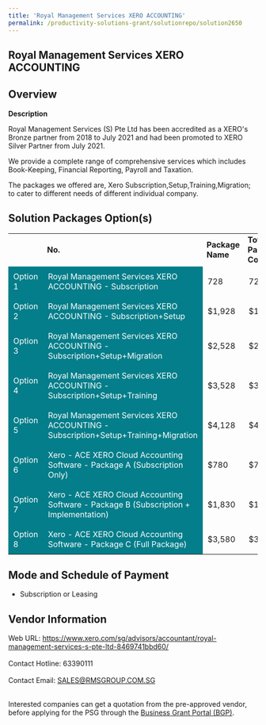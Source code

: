 ```yaml
---
title: 'Royal Management Services XERO ACCOUNTING'
permalink: /productivity-solutions-grant/solutionrepo/solution2650
---
```


## Royal Management Services XERO ACCOUNTING

## Overview

**Description**

Royal Management Services (S) Pte Ltd has been accredited as a XERO's Bronze partner from 2018 to July 2021 and had been promoted to XERO Silver Partner from July 2021.

We provide a complete range of comprehensive services which includes Book-Keeping, Financial Reporting, Payroll and Taxation.

The packages we offered are, Xero Subscription,Setup,Training,Migration; to cater to different needs of different individual company.

## Solution Packages Option(s)

<table>
<th>
<td><b>No.</b></td>
<td><b>Package Name</b></td>
<td><b>Total Package Cost</b></td>
<td><b>Total Qualifying Cost</b></td>
<td><b>Solution Details</b></td>
</th>
<tr>
<td style='padding: 10px; background-color: #037E8A; color: #FFFFFF;'>Option 1</td>
<td style='padding: 10px; background-color: #037E8A; color: #FFFFFF;'>Royal Management Services XERO ACCOUNTING - Subscription</td>
<td style='padding: 10px;'>728</td>
<td style='padding: 10px;'>725</td>
<td style='padding: 10px;'><a href='https://www.gobusiness.gov.sg/images/psg/ROYAL_MANAGEMENT_20210283_Desensitised_Annex_3_Part_1.pdf' target='_blank'>View Details</a></td>
</tr>
<tr>
<td style='padding: 10px; background-color: #037E8A; color: #FFFFFF;'>Option 2</td>
<td style='padding: 10px; background-color: #037E8A; color: #FFFFFF;'>Royal Management Services XERO ACCOUNTING - Subscription+Setup</td>
<td style='padding: 10px;'>$1,928</td>
<td style='padding: 10px;'>$1,925</td>
<td style='padding: 10px;'><a href='https://www.gobusiness.gov.sg/images/psg/ROYAL_MANAGEMENT_20210283_Desensitised_Annex_3_Part_2.pdf' target='_blank'>View Details</a></td>
</tr>
<tr>
<td style='padding: 10px; background-color: #037E8A; color: #FFFFFF;'>Option 3</td>
<td style='padding: 10px; background-color: #037E8A; color: #FFFFFF;'>Royal Management Services XERO ACCOUNTING - Subscription+Setup+Migration</td>
<td style='padding: 10px;'>$2,528</td>
<td style='padding: 10px;'>$2,525</td>
<td style='padding: 10px;'><a href='https://www.gobusiness.gov.sg/images/psg/ROYAL_MANAGEMENT_20210283_Desensitised_Annex_3_Part_3.pdf' target='_blank'>View Details</a></td>
</tr>
<tr>
<td style='padding: 10px; background-color: #037E8A; color: #FFFFFF;'>Option 4</td>
<td style='padding: 10px; background-color: #037E8A; color: #FFFFFF;'>Royal Management Services XERO ACCOUNTING - Subscription+Setup+Training</td>
<td style='padding: 10px;'>$3,528</td>
<td style='padding: 10px;'>$3,525</td>
<td style='padding: 10px;'><a href='https://www.gobusiness.gov.sg/images/psg/ROYAL_MANAGEMENT_20210283_Desensitised_Annex_3_Part_4.pdf' target='_blank'>View Details</a></td>
</tr>
<tr>
<td style='padding: 10px; background-color: #037E8A; color: #FFFFFF;'>Option 5</td>
<td style='padding: 10px; background-color: #037E8A; color: #FFFFFF;'>Royal Management Services XERO ACCOUNTING - Subscription+Setup+Training+Migration</td>
<td style='padding: 10px;'>$4,128</td>
<td style='padding: 10px;'>$4,125</td>
<td style='padding: 10px;'><a href='https://www.gobusiness.gov.sg/images/psg/ROYAL_MANAGEMENT_20210283_Desensitised_Annex_3_Part_5.pdf' target='_blank'>View Details</a></td>
</tr>
<tr>
<td style='padding: 10px; background-color: #037E8A; color: #FFFFFF;'>Option 6</td>
<td style='padding: 10px; background-color: #037E8A; color: #FFFFFF;'>Xero - ACE XERO Cloud Accounting Software - Package A (Subscription Only)</td>
<td style='padding: 10px;'>$780</td>
<td style='padding: 10px;'>$725</td>
<td style='padding: 10px;'><a href='https://www.gobusiness.gov.sg/images/psg/ACE_Business_20210364_Desensitised_Annex_3_Part_1.pdf' target='_blank'>View Details</a></td>
</tr>
<tr>
<td style='padding: 10px; background-color: #037E8A; color: #FFFFFF;'>Option 7</td>
<td style='padding: 10px; background-color: #037E8A; color: #FFFFFF;'>Xero - ACE XERO Cloud Accounting Software - Package B (Subscription + Implementation)</td>
<td style='padding: 10px;'>$1,830</td>
<td style='padding: 10px;'>$1,775</td>
<td style='padding: 10px;'><a href='https://www.gobusiness.gov.sg/images/psg/ACE_Business_20210364_Desensitised_Annex_3_Part_2.pdf' target='_blank'>View Details</a></td>
</tr>
<tr>
<td style='padding: 10px; background-color: #037E8A; color: #FFFFFF;'>Option 8</td>
<td style='padding: 10px; background-color: #037E8A; color: #FFFFFF;'>Xero - ACE XERO Cloud Accounting Software - Package C (Full Package)</td>
<td style='padding: 10px;'>$3,580</td>
<td style='padding: 10px;'>$3,525</td>
<td style='padding: 10px;'><a href='https://www.gobusiness.gov.sg/images/psg/ACE_Business_20210364_Desensitised_Annex_3_Part_3.pdf' target='_blank'>View Details</a></td>
</tr>
</table>

## Mode and Schedule of Payment

 - Subscription or Leasing

## Vendor Information

 Web URL: https://www.xero.com/sg/advisors/accountant/royal-management-services-s-pte-ltd-8469741bbd60/ <br><br>Contact Hotline: 63390111 <br><br>Contact Email: SALES@RMSGROUP.COM.SG <br><br>

Interested companies can get a quotation from the pre-approved vendor, before applying for the PSG through the <a href='https://www.businessgrants.gov.sg/' target='_blank' rel='noopener'>Business Grant Portal (BGP)</a>.

<script src="/jquery/resize-tables.js"></script>
